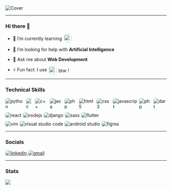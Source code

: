 <!--
**Anonymous616/Anonymous616** is a ✨ _special_ ✨ repository because its `README.md` (this file) appears on your GitHub profile.-->

<!-- Cover -->
<img src="https://user-images.githubusercontent.com/58945356/132537731-ca6396a6-b019-4e05-8eeb-21f3401b5fd2.png" alt="Cover" />

---

### Hi there 👋

<!--- 🔭 I’m currently working on ... -->

<!-- - 👯 I’m looking to collaborate on ... -->

- <span style="display: flex; align-items:center; gap: 6px" >📖 I’m currently learning
  <img style="border-radius: 5px; height: 1.5rem" src="https://img.shields.io/badge/NEXT%20JS-000000.svg?style=for-the-badge&logo=Next.js&labelColor=000000"></span>

- 🤔 I’m looking for help with **Artificial Intelligence**

- 💬 Ask me about **Web Development**

<!-- - <span style="display: flex; align-items:center; gap: 6px" >📫 How to reach me :
  <a style="display: flex; align-items:center; gap: 6px" href="mailto:deongracias1@gmail.com" target="_blank"><img style="border-radius: 5px; height: 1.5rem" src="https://img.shields.io/badge/Gmail-D14836?style=for-the-badge&logo=gmail&logoColor=white" alt="gmail" /></a></span> -->

- <span style="display: flex; align-items:center; gap: 6px" >⚡ Fun fact: I use
  <img style="border-radius: 5px; height: 1.5rem" src="https://img.shields.io/badge/Arch-1793D1?style=for-the-badge&logo=arch-linux&logoColor=white" alt="arch linux">
  btw !</span>

---

### Technical Skills

<div style="display: flex; flex-direction: column; gap: 10px;">
  <span style="display:flex; gap: 5px;">
    <img style="border-radius: 5px;" src="https://img.shields.io/badge/Python-14354C?style=for-the-badge&logo=python&logoColor=white" alt="python">
    <img style="border-radius: 5px;" src="https://img.shields.io/badge/c-%2300599C.svg?style=for-the-badge&logo=c&logoColor=white" alt="c">
    <img style="border-radius: 5px;" src="https://img.shields.io/badge/c++-%2300599C.svg?style=for-the-badge&logo=c%2B%2B&logoColor=white" alt="c++">
    <img style="border-radius: 5px;" src="https://img.shields.io/badge/java-%23ED8B00.svg?style=for-the-badge&logo=java&logoColor=white" alt="java">
    <img style="border-radius: 5px;" src="https://img.shields.io/badge/Go-00ADD8?style=for-the-badge&logo=go&logoColor=white" alt="php">
    <img style="border-radius: 5px;" src="https://img.shields.io/badge/html5-%23E34F26.svg?style=for-the-badge&logo=html5&logoColor=white" alt="html5">
    <img style="border-radius: 5px;" src="https://img.shields.io/badge/css3-%231572B6.svg?style=for-the-badge&logo=css3&logoColor=white" alt="css3">
    <img style="border-radius: 5px;" src="https://img.shields.io/badge/JavaScript-F7DF1E?style=for-the-badge&logo=javascript&logoColor=black" alt="javascript">
    <img style="border-radius: 5px;" src="https://img.shields.io/badge/php-%23777BB4.svg?style=for-the-badge&logo=php&logoColor=white" alt="php">
    <img style="border-radius: 5px;" src="https://img.shields.io/badge/dart-%230175C2.svg?style=for-the-badge&logo=dart&logoColor=white" alt="dart">
  </span>
  <span style="display:flex; gap: 5px;">
    <img style="border-radius: 5px;" src="https://img.shields.io/badge/react-%2320232a.svg?style=for-the-badge&logo=react&logoColor=%2361DAFB" alt="react">
    <img style="border-radius: 5px;" src="https://img.shields.io/badge/Node.js-43853D?style=for-the-badge&logo=node.js&logoColor=white" alt="nodejs">
    <img style="border-radius: 5px;" src="https://img.shields.io/badge/django-%23092E20.svg?style=for-the-badge&logo=django&logoColor=white" alt="django">
    <img style="border-radius: 5px;" src="https://img.shields.io/badge/SASS-hotpink.svg?style=for-the-badge&logo=SASS&logoColor=white" alt="sass">
    <img style="border-radius: 5px;" src="https://img.shields.io/badge/Flutter-%2302569B.svg?style=for-the-badge&logo=Flutter&logoColor=white" alt="flutter">
  </span>
  <span style="display:flex; gap: 5px;">
    <img style="border-radius: 5px;" src="https://img.shields.io/badge/VIM-%2311AB00.svg?style=for-the-badge&logo=vim&logoColor=white" alt="vim">
    <img style="border-radius: 5px;" src="https://img.shields.io/badge/Visual%20Studio%20Code-0078d7.svg?style=for-the-badge&logo=visual-studio-code&logoColor=white" alt="visual studio code">
    <img style="border-radius: 5px;" src="https://img.shields.io/badge/Android%20Studio-3DDC84.svg?style=for-the-badge&logo=android-studio&logoColor=white" alt="android studio">
    <img style="border-radius: 5px;" src="https://img.shields.io/badge/figma-%23F24E1E.svg?style=for-the-badge&logo=figma&logoColor=white" alt="figma">
  </span>
</div>

---

### Socials

<span>
  <a href="https://www.linkedin.com/in/deongracias/" target="_blank">
    <img style="border-radius: 5px;" src="https://img.shields.io/badge/linkedin-%230077B5.svg?style=for-the-badge&logo=linkedin&logoColor=white" alt="linkedin" />
  </a>
  <a href="mailto:deongracias1@gmail.com" target="_blank">
    <img style="border-radius: 5px;" src="https://img.shields.io/badge/Gmail-D14836?style=for-the-badge&logo=gmail&logoColor=white" alt="gmail" />
  </a>
</span>

---

### Stats

<img src="https://github-readme-stats.vercel.app/api?username=deon-gracias&&show_icons=true&title_color=FFFFFF&icon_color=FFFFFF&text_color=FFFFFF&bg_color=121212" />
</div>
